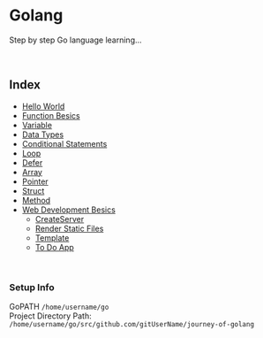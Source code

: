 # Golang
Step by step Go language learning...

<br>

## Index

* [Hello World](https://github.com/AbmSourav/journey-of-golang/tree/main/00.hello)
* [Function Besics](https://github.com/AbmSourav/journey-of-golang/tree/main/01.functionBasics)
* [Variable](https://github.com/AbmSourav/journey-of-golang/tree/main/02.variable)
* [Data Types](https://github.com/AbmSourav/journey-of-golang/tree/main/03.dataTypes)
* [Conditional Statements](https://github.com/AbmSourav/journey-of-golang/tree/main/04.conditionalStatements)
* [Loop](https://github.com/AbmSourav/journey-of-golang/tree/main/05.loop)
* [Defer](https://github.com/AbmSourav/journey-of-golang/tree/main/06.defer)
* [Array](https://github.com/AbmSourav/journey-of-golang/tree/main/07.array)
* [Pointer](https://github.com/AbmSourav/journey-of-golang/tree/main/08.Pointer)
* [Struct](https://github.com/AbmSourav/journey-of-golang/tree/main/09.struct)
* [Method](https://github.com/AbmSourav/journey-of-golang/tree/main/10.method)
* [Web Development Besics](https://github.com/AbmSourav/journey-of-golang/tree/main/webDev/besics)
	* [CreateServer](https://github.com/AbmSourav/journey-of-golang/tree/main/webDev/besics/00.creatServer)
	* [Render Static Files](https://github.com/AbmSourav/journey-of-golang/tree/main/webDev/besics/01.renderStaticHTML)
	* [Template](https://github.com/AbmSourav/journey-of-golang/tree/main/webDev/besics/02.template)
	* [To Do App](https://github.com/AbmSourav/journey-of-golang/tree/main/webDev/besics/03.toDoApp)

<br>

### Setup Info
GoPATH `/home/username/go` <br>
Project Directory Path: `/home/username/go/src/github.com/gitUserName/journey-of-golang`
